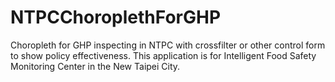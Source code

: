 # NTPCChoroplethForGHP
Choropleth for GHP inspecting in NTPC with crossfilter or other control form to show policy effectiveness.
This application is for Intelligent Food Safety Monitoring Center in the New Taipei City.
